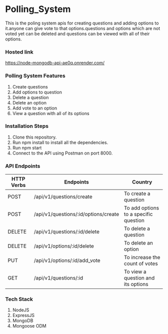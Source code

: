 # Polling_System
This is the poling system apis for creating questions and adding options to it.anyone can give vote to that options.questions and options which are not voted yet can be deleted and questions can be viewed with all of their options.

### Hosted link
https://node-mongodb-api-ae0q.onrender.com/

### Polling System Features
1. Create questions
2. Add options to question
3. Delete a question
4. Delete an option
5. Add vote to an option
6. View a question with all of its options

### Installation Steps
1. Clone this repository.
2. Run npm install to install all the dependencies.
3. Run npm start
4. Connect to the API using Postman on port 8000.

### API Endpoints

| HTTP Verbs| Endpoints                                  |  Country                                |
|-----------|--------------------------------------------|-----------------------------------------|
| POST      | /api/v1/questions/create                   | To create a question                    |
| POST      | /api/v1/questions/:id/options/create       | To add options to a specific question   |
| DELETE    | /api/v1/questions/:id/delete               | To delete a question                    |
| DELETE    | /api/v1/options/:id/delete                 | To delete an option                     |
| PUT       | /api/v1/options/:id/add_vote               | To increase the count of votes          |
| GET       | /api/v1/questions/:id                      | To view a question and its options      |


### Tech Stack

1. NodeJS
2. ExpressJS
3. MongoDB
4. Mongoose ODM


